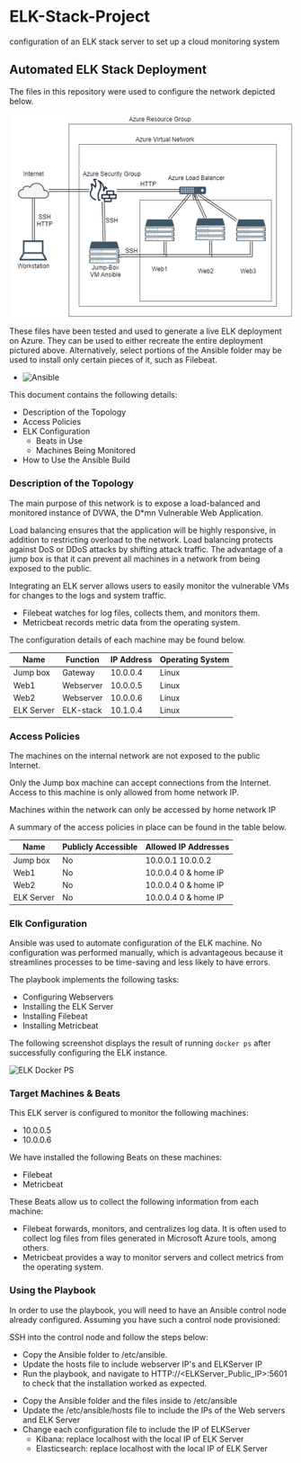 # ELK-Stack-Project
configuration of an ELK stack server to set up a cloud monitoring system

## Automated ELK Stack Deployment

The files in this repository were used to configure the network depicted below.

![Topology](Images/CloudSecurity.png)

These files have been tested and used to generate a live ELK deployment on Azure. They can be used to either recreate the entire deployment pictured above.
Alternatively, select portions of the Ansible folder may be used to install only certain pieces of it, such as Filebeat.

  - ![Ansible](Images)

This document contains the following details:
- Description of the Topology
- Access Policies
- ELK Configuration
  - Beats in Use
  - Machines Being Monitored
- How to Use the Ansible Build


### Description of the Topology

The main purpose of this network is to expose a load-balanced and monitored instance of DVWA, the D*mn Vulnerable Web Application.

Load balancing ensures that the application will be highly responsive, in addition to restricting overload to the network.
Load balancing protects against DoS or DDoS attacks by shifting attack traffic. The advantage of a jump box is that it can prevent all machines in a network from being exposed to the public.

Integrating an ELK server allows users to easily monitor the vulnerable VMs for changes to the logs and system traffic.
- Filebeat watches for log files, collects them, and monitors them.
- Metricbeat records metric data from the operating system.

The configuration details of each machine may be found below.

| Name       | Function  | IP Address | Operating System |
|------------|-----------|------------|------------------|
| Jump box   | Gateway   | 10.0.0.4   | Linux            |
| Web1       | Webserver | 10.0.0.5   | Linux            |
| Web2       | Webserver | 10.0.0.6   | Linux            |
| ELK Server | ELK-stack | 10.1.0.4   | Linux            |

### Access Policies

The machines on the internal network are not exposed to the public Internet. 

Only the Jump box machine can accept connections from the Internet. Access to this machine is only allowed from home network IP.

Machines within the network can only be accessed by home network IP

A summary of the access policies in place can be found in the table below.

| Name       | Publicly Accessible | Allowed IP Addresses |
|------------|---------------------|----------------------|
| Jump box   | No                  | 10.0.0.1 10.0.0.2    |
| Web1       | No                  | 10.0.0.4 0 & home IP |
| Web2       | No                  | 10.0.0.4 0 & home IP |
| ELK Server | No                  | 10.0.0.4 0 & home IP |

### Elk Configuration

Ansible was used to automate configuration of the ELK machine. No configuration was performed manually, which is advantageous because it streamlines processes to be time-saving and less likely to have errors. 


The playbook implements the following tasks:
- Configuring Webservers
- Installing the ELK Server
- Installing Filebeat
- Installing Metricbeat

The following screenshot displays the result of running `docker ps` after successfully configuring the ELK instance.

![ELK Docker PS](Images/elk_docker_ps.png)

  
### Target Machines & Beats
This ELK server is configured to monitor the following machines:
- 10.0.0.5
- 10.0.0.6

We have installed the following Beats on these machines:
- Filebeat
- Metricbeat

These Beats allow us to collect the following information from each machine:
- Filebeat forwards, monitors, and centralizes log data. It is often used to collect log files from files generated in Microsoft Azure tools, among others.
- Metricbeat provides a way to monitor servers and collect metrics from the operating system. 

### Using the Playbook
In order to use the playbook, you will need to have an Ansible control node already configured. Assuming you have such a control node provisioned: 

SSH into the control node and follow the steps below:
- Copy the Ansible folder to /etc/ansible.
- Update the hosts file to include webserver IP's and ELKServer IP
- Run the playbook, and navigate to HTTP://<ELKServer_Public_IP>:5601 to check that the installation worked as expected.

* Copy the Ansible folder and the files inside to /etc/ansible
* Update the /etc/ansible/hosts file to include the IPs of the Web servers and ELK Server
* Change each configuration file to include the IP of ELKServer
    * Kibana: replace localhost with the local IP of ELK Server
    * Elasticsearch: replace localhost with the local IP of ELK Server